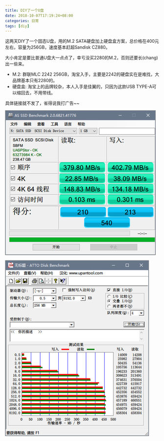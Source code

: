 ```yaml
---
title: DIY了一个U盘
date: 2018-10-07T17:19:24+08:00
categories: 日常
tags: [diy]
---
```


这两天DIY了一个固态U盘，用的M.2 SATA硬盘加上硬盘盒方案，总价格在400元左右，容量为256GB，速度基本赶超Sandisk CZ880。

大小肯定是要比普通U盘大一点点了，幸亏没买2280的M.2，否则还要长(chang)出一些来。

- M.2: 群联MLC 2242 256GB，淘宝入手，主要是2242的硬盘实在是难找，大品牌基本只有2280的。
- 硬盘盒: 淘宝上的品牌较杂，本人入手是佳翼的，只因为这款USB TYPE-A可以缩回去，不用带线。

具体链接就不发了，省得说我打广告~~

![](/uploads/2018/10/as-ssd-bench.png)<!--more-->

![](/uploads/2018/10/atto-disk-bench.png)
